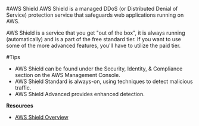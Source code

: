 #AWS Shield
AWS Shield is a managed DDoS (or Distributed Denial of Service) protection service that safeguards web applications running on AWS.

AWS Shield is a service that you get "out of the box", it is always running (automatically) and is a part of the free standard tier. If you want to use some of the more advanced features, you'll have to utilize the paid tier.

#Tips
* AWS Shield can be found under the Security, Identity, & Compliance section on the AWS Management Console.
* AWS Shield Standard is always-on, using techniques to detect malicious traffic.
* AWS Shield Advanced provides enhanced detection.

**Resources**
* [AWS Shield Overview](https://aws.amazon.com/shield/)